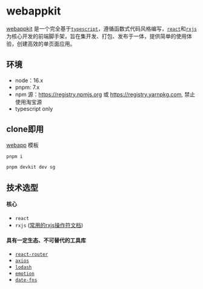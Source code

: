 # webappkit

[webappkit](https://git.querycap.com/fe/webappkit) 是一个完全基于[`typescript`](https://www.typescriptlang.org/)，遵循函数式代码风格编写，[`react`](https://reactjs.org/)和[`rxjs`](https://rxjs.dev/)为核心开发的前端脚手架，旨在集开发、打包、发布于一体，提供简单的使用体验，创建高效的单页面应用。

## 环境

- node：16.x
- pnpm: 7.x
- npm 源：https://registry.npmjs.org 或 https://registry.yarnpkg.com, 禁止使用淘宝源
- typescript only

## clone即用

[webapp](https://git.querycap.com/fe/webapp) 模板

```bash
pnpm i

pnpm devkit dev sg
```

## 技术选型

#### 核心

- `react`
- `rxjs` ([常用的rxjs操作符文档](https://rxjs-cn.github.io/learn-rxjs-operators/))

#### 具有一定生态、不可替代的工具库

- [`react-router`](https://github.com/remix-run/react-router)
- [`axios`](https://github.com/axios/axios)
- [`lodash`](https://www.lodashjs.com/)
- [`emotion`](https://emotion.sh/docs/introduction)
- [`date-fns`](https://date-fns.org/)

